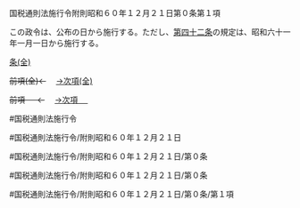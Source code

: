 国税通則法施行令附則昭和６０年１２月２１日第０条第１項

この政令は、公布の日から施行する。ただし、[第四十二条](国税通則法施行＿令附則昭和６０年１２月２１日第４２条第１項)の規定は、昭和六十一年一月一日から施行する。

[条(全)](国税通則法施行＿令附則昭和６０年１２月２１日第０条_.md)

~~前項(全)←~~　  [→次項(全)](国税通則法施行＿令附則昭和６０年１２月２１日第０条第２項_.md)

~~前項 　 ←~~　  [→次項 　 ](国税通則法施行＿令附則昭和６０年１２月２１日第０条第２項.md)



#国税通則法施行令

#国税通則法施行令/附則昭和６０年１２月２１日

#国税通則法施行令/附則昭和６０年１２月２１日/第０条

#国税通則法施行令/附則昭和６０年１２月２１日/第０条

#国税通則法施行令/附則昭和６０年１２月２１日/第０条/第１項

